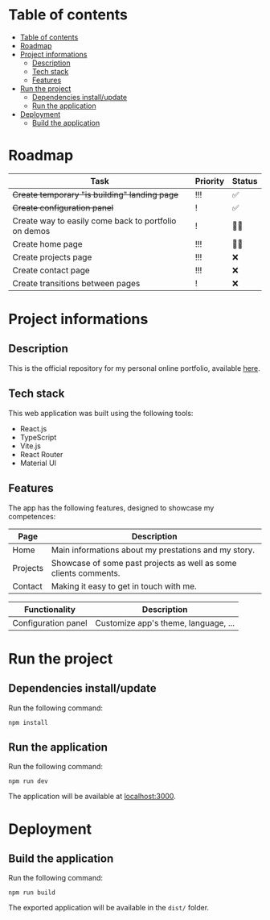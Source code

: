# Table of contents

- [Table of contents](#table-of-contents)
- [Roadmap](#roadmap)
- [Project informations](#project-informations)
  - [Description](#description)
  - [Tech stack](#tech-stack)
  - [Features](#features)
- [Run the project](#run-the-project)
  - [Dependencies install/update](#dependencies-installupdate)
  - [Run the application](#run-the-application)
- [Deployment](#deployment)
  - [Build the application](#build-the-application)

# Roadmap

| Task                                                 | Priority | Status |
| ---------------------------------------------------- | -------- | ------ |
| ~~Create temporary "is building" landing page~~      | !!!      | ✅     |
| ~~Create configuration panel~~                       | !        | ✅     |
| Create way to easily come back to portfolio on demos | !        | 👨‍💻     |
| Create home page                                     | !!!      | 👨‍💻     |
| Create projects page                                 | !!!      | ❌     |
| Create contact page                                  | !!!      | ❌     |
| Create transitions between pages                     | !        | ❌     |

# Project informations

## Description

This is the official repository for my personal online portfolio, available [here](https://mvagnon.dev/).

## Tech stack

This web application was built using the following tools:

- React.js
- TypeScript
- Vite.js
- React Router
- Material UI

## Features

The app has the following features, designed to showcase my competences:

| Page     | Description                                                      |
| -------- | ---------------------------------------------------------------- |
| Home     | Main informations about my prestations and my story.             |
| Projects | Showcase of some past projects as well as some clients comments. |
| Contact  | Making it easy to get in touch with me.                          |

| Functionality       | Description                          |
| ------------------- | ------------------------------------ |
| Configuration panel | Customize app's theme, language, ... |

# Run the project

## Dependencies install/update

Run the following command:

```
npm install
```

## Run the application

Run the following command:

```
npm run dev
```

The application will be available at [localhost:3000](http://localhost:3000).

# Deployment

## Build the application

Run the following command:

```
npm run build
```

The exported application will be available in the `dist/` folder.
